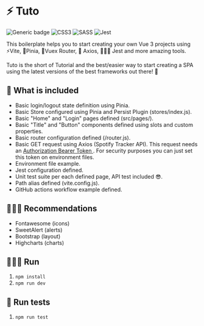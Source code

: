 # ⚡️ Tuto

![Generic badge](https://img.shields.io/badge/Vue.js-35495E?style=for-the-badge&logo=vue.js&logoColor=4FC08D) ![CSS3](https://img.shields.io/badge/css3-%231572B6.svg?style=for-the-badge&logo=css3&logoColor=white) ![SASS](https://img.shields.io/badge/SASS-hotpink.svg?style=for-the-badge&logo=SASS&logoColor=white) ![Jest](https://img.shields.io/badge/-jest-%23C21325?style=for-the-badge&logo=jest&logoColor=white)

This boilerplate helps you to start creating your own Vue 3 projects using ⚡️Vite, 🍍Pinia, 🚏Vuex Router, 📡 Axios, 🤹🏻‍♂️ Jest and more amazing tools.

Tuto is the short of Tutorial and the best/easier way to start creating a SPA using the latest versions of the best frameworks out there! 🤩


## 💎 What is included

- Basic login/logout state definition using Pinia.
- Basic Store configured using Pinia and Persist Plugin (stores/index.js).
- Basic "Home" and "Login" pages defined (src/pages/).
- Basic "Title" and "Button" components defined using slots and custom properties. 
- Basic router configuration defined (/router.js).
- Basic GET request using Axios (Spotify Tracker API). This request needs an [Authorization Bearer Token ](https://developer.spotify.com/console/get-users-currently-playing-track/). For security purposes you can just set this token on environment files.
- Environment file example.
- Jest configuration defined.
- Unit test suite per each defined page, API test included 😎.
- Path alias defined (vite.config.js).
- GitHub actions workflow example defined.


## 👨🏼‍🎨 Recommendations
 - Fontawesome (icons)
 - SweetAlert (alerts)
 - Bootstrap (layout)
 - Highcharts (charts)

## 🏃🏼‍♂️ Run

1. `npm install`
2. `npm run dev`

## 🧪 Run tests

1. `npm run test`
